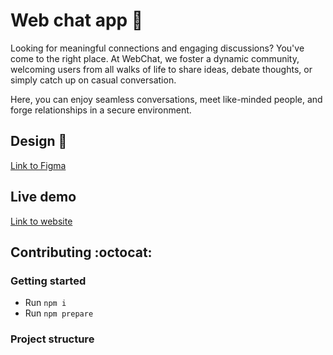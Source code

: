 # Web chat app :milky_way:

Looking for meaningful connections and engaging discussions? You've come to the right place. At WebChat, we foster a dynamic community, welcoming users from all walks of life to share ideas, debate thoughts, or simply catch up on casual conversation.

Here, you can enjoy seamless conversations, meet like-minded people, and forge relationships in a secure environment.

## Design :art:

[Link to Figma](https://www.figma.com/file/9dNWlN52yssnOfbxHvzA1Z/Web-chat?type=design&node-id=0%3A1&mode=design&t=Yjczdu3gagS2FMBG-1)

## Live demo

[Link to website](https://web-chat-afonya.netlify.app/)

## Contributing :octocat:

### Getting started

- Run `npm i`
- Run `npm prepare`

### Project structure
